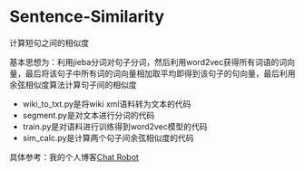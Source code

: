 # Sentence-Similarity

计算短句之间的相似度

基本思想为：利用jieba分词对句子分词，然后利用word2vec获得所有词语的词向量，最后将该句子中所有词的词向量相加取平均即得到该句子的句向量，最后利用余弦相似度算法计算句子间的相似度

* wiki_to_txt.py是将wiki xml语料转为文本的代码
* segment.py是对文本进行分词的代码
* train.py是对语料进行训练得到word2vec模型的代码
* sim_calc.py是计算两个句子间余弦相似度的代码

具体参考：我的个人博客[Chat Robot](http://shadowjf.github.io/2017/02/08/Chat-Robot.html)
